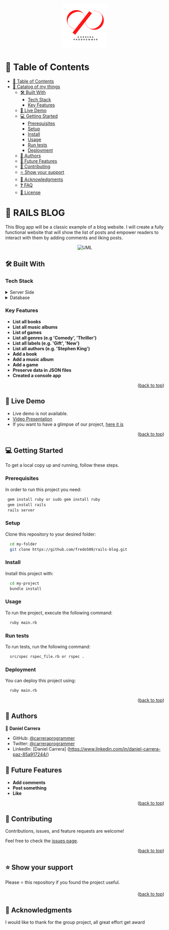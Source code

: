 <a name="readme-top"></a>

<div align="center">

  <img src="https://github.com/carreraprogrammer/To-do-List/blob/master/carrera_logo.png?raw=true" alt="logo" width="140"  height="auto" />
  <br/>

</div>

<!-- TABLE OF CONTENTS -->

# 📗 Table of Contents

- [📗 Table of Contents](#-table-of-contents)
- [📖 Catalog of my things ](#-catalog-of-my-things-)
  - [🛠 Built With ](#-built-with-)
    - [Tech Stack ](#tech-stack-)
    - [Key Features ](#key-features-)
  - [🚀 Live Demo ](#-live-demo-)
  - [💻 Getting Started ](#-getting-started-)
    - [Prerequisites](#prerequisites)
    - [Setup](#setup)
    - [Install](#install)
    - [Usage](#usage)
    - [Run tests](#run-tests)
    - [Deployment](#deployment)
  - [👥 Authors ](#-authors-)
  - [🔭 Future Features ](#-future-features-)
  - [🤝 Contributing ](#-contributing-)
  - [⭐️ Show your support ](#️-show-your-support-)
  - [🙏 Acknowledgments ](#-acknowledgments-)
  - [❓ FAQ ](#-faq-)
  - [📝 License ](#-license-)

<!-- PROJECT DESCRIPTION -->

# 📖 RAILS BLOG <a name="about-project"></a>


This Blog app will be a classic example of a blog website. I will create a fully functional website that will show the list of posts and empower readers to interact with them by adding comments and liking posts.

<div align="center">

  <img src="https://github.com/microverseinc/curriculum-rails/blob/main/blog-app/images/blog_app_erd.png" alt="UML" />
  <br/>

</div>



## 🛠 Built With <a name="built-with"></a>

### Tech Stack <a name="tech-stack"></a>

<details>
  <summary>Server Side</summary>
  <ul>
    <li><a href="https://www.ruby-lang.org/en/">Ruby</a></li>
    <li><a href="https://www.json.org/">Json</a></li>
  </ul>
</details>

<details>
<summary>Database</summary>
  <ul>
    <li><a href="https://www.postgresql.org/">PostgreSQL</a></li>
  </ul>
</details>

<!-- Features -->

### Key Features <a name="key-features"></a>


- **List all books**
- **List all music albums**
- **List of games**
- **List all genres (e.g 'Comedy', 'Thriller')**
- **List all labels (e.g. 'Gift', 'New')**
- **List all authors (e.g. 'Stephen King')**
- **Add a book**
- **Add a music album**
- **Add a game**
- **Preserve data in JSON files**
- **Created a console app**

<p align="right">(<a href="#readme-top">back to top</a>)</p>

## 🚀 Live Demo <a name="live-demo"></a>
- Live demo is not available.
- [Video Presentation](https://drive.google.com/file/d/1axejWDHK84dKpfaZPVe4bJkz8nFqYIFs/view?usp=sharing)
- If you  want to have a glimpse of our project, [here it is](src/images/catalog_of_my_things.png)

<p align="right">(<a href="#readme-top">back to top</a>)</p>

<!-- GETTING STARTED -->

## 💻 Getting Started <a name="getting-started"></a>

To get a local copy up and running, follow these steps.

### Prerequisites

In order to run this project you need:

```sh
 gem install ruby or sudo gem install ruby
 gem install rails
 rails server
```


### Setup

Clone this repository to your desired folder:


```sh
  cd my-folder
  git clone https://github.com/fredo509/rails-blog.git
```


### Install

Install this project with:


```sh
  cd my-project
  bundle install
```


### Usage

To run the project, execute the following command:


```sh
  ruby main.rb
```


### Run tests

To run tests, run the following command:

```sh
  src/spec rspec_file.rb or rspec .
```


### Deployment

You can deploy this project using:

```sh
  ruby main.rb
```


<p align="right">(<a href="#readme-top">back to top</a>)</p>


## 👥 Authors <a name="authors"></a>

👤 **Daniel Carrera**

- GitHub: [@carreraprogrammer](https://github.com/carreraprogrammer)
- Twitter: [@carreraprogrammer](https://twitter.com/carreraprog)
- LinkedIn: [Daniel Carrera] (https://www.linkedin.com/in/daniel-carrera-paz-85a917244/)


## 🔭 Future Features <a name="future-features"></a>

- **Add comments**
- **Post something**
- **Like**

<p align="right">(<a href="#readme-top">back to top</a>)</p>


## 🤝 Contributing <a name="contributing"></a>

Contributions, issues, and feature requests are welcome!

Feel free to check the [issues page](https://github.com/cvalencia1991/Ruby-Catalog-of-my-things/issues).

<p align="right">(<a href="#readme-top">back to top</a>)</p>


## ⭐️ Show your support <a name="support"></a>

Please ⭐️ this repository if you found the project useful.

<p align="right">(<a href="#readme-top">back to top</a>)</p>


## 🙏 Acknowledgments <a name="acknowledgements"></a>

I would like to thank for the group project, all great effort get award
